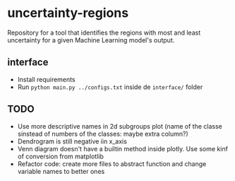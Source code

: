 # uncertainty-regions

Repository for a tool that identifies the regions with most and least uncertainty for a given Machine Learning model's output.

## interface

- Install requirements
- Run `python main.py ../configs.txt` inside de `interface/` folder

## TODO

- Use more descriptive names in 2d subgroups plot (name of the classe sinstead of numbers of the classes: maybe extra column?)
- Dendrogram is still negative iin x_axis
- Venn diagram doesn't have a builtin method inside plotly. Use some kinf of conversion from matplotlib
- Refactor code: create more files to abstract function and change variable names to better ones
